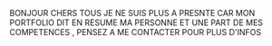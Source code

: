 BONJOUR CHERS TOUS JE NE SUIS PLUS A PRESNTE CAR MON PORTFOLIO DIT EN RESUME MA PERSONNE ET UNE PART DE MES COMPETENCES , PENSEZ A ME CONTACTER POUR PLUS D'INFOS
